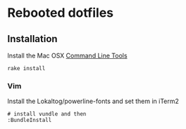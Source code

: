# Rebooted dotfiles

## Installation

Install the Mac OSX [Command Line Tools](https://developer.apple.com/downloads/index.action)

    rake install

### Vim

Install the Lokaltog/powerline-fonts and set them in iTerm2

    # install vundle and then
    :BundleInstall


